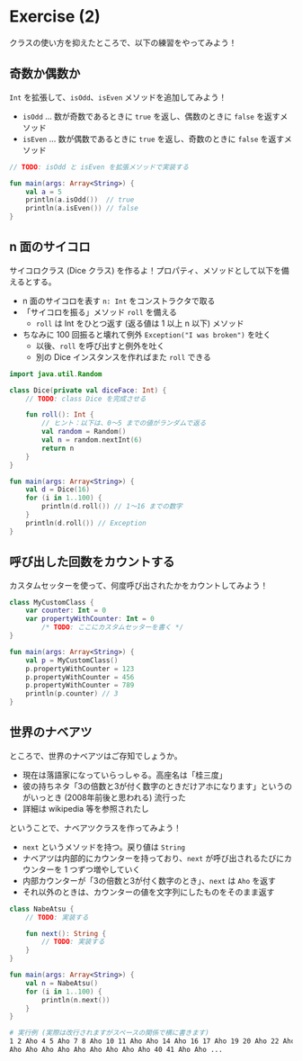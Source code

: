 # Exercise (2)

クラスの使い方を抑えたところで、以下の練習をやってみよう！

## 奇数か偶数か

`Int` を拡張して、`isOdd`、`isEven` メソッドを追加してみよう！

* `isOdd` ... 数が奇数であるときに `true` を返し、偶数のときに `false` を返すメソッド
* `isEven` ... 数が偶数であるときに `true` を返し、奇数のときに `false` を返すメソッド

```kotlin
// TODO: isOdd と isEven を拡張メソッドで実装する

fun main(args: Array<String>) {
    val a = 5
    println(a.isOdd())  // true
    println(a.isEven()) // false
}
```

## n 面のサイコロ

サイコロクラス (Dice クラス) を作るよ！プロパティ、メソッドとして以下を備えるとする。

* n 面のサイコロを表す `n: Int` をコンストラクタで取る
* 「サイコロを振る」メソッド `roll` を備える
  * `roll` は Int をひとつ返す (返る値は 1 以上 n 以下) メソッド
* ちなみに 100 回振ると壊れて例外 `Exception("I was broken")` を吐く
  * 以後、`roll` を呼び出すと例外を吐く
  * 別の Dice インスタンスを作ればまた `roll` できる

```kotlin
import java.util.Random

class Dice(private val diceFace: Int) {
    // TODO: class Dice を完成させる

    fun roll(): Int {
        // ヒント：以下は、0〜5 までの値がランダムで返る
        val random = Random()
        val n = random.nextInt(6) 
        return n
    }
}

fun main(args: Array<String>) {
    val d = Dice(16)
    for (i in 1..100) {
        println(d.roll()) // 1〜16 までの数字
    }
    println(d.roll()) // Exception
}
```

## 呼び出した回数をカウントする

カスタムセッターを使って、何度呼び出されたかをカウントしてみよう！

```kotlin
class MyCustomClass {
    var counter: Int = 0
    var propertyWithCounter: Int = 0
        /* TODO: ここにカスタムセッターを書く */
}

fun main(args: Array<String>) {
    val p = MyCustomClass()
    p.propertyWithCounter = 123
    p.propertyWithCounter = 456
    p.propertyWithCounter = 789
    println(p.counter) // 3
}
```

## 世界のナベアツ

ところで、世界のナベアツはご存知でしょうか。
* 現在は落語家になっていらっしゃる。高座名は「桂三度」
* 彼の持ちネタ「3の倍数と3が付く数字のときだけアホになります」というのがいっとき (2008年前後と思われる) 流行った
* 詳細は wikipedia 等を参照されたし

ということで、ナベアツクラスを作ってみよう！
* `next` というメソッドを持つ。戻り値は `String`
* ナベアツは内部的にカウンターを持っており、`next` が呼び出されるたびにカウンターを 1 つずつ増やしていく
* 内部カウンターが「3の倍数と3が付く数字のとき」、`next` は `Aho` を返す
* それ以外のときは、カウンターの値を文字列にしたものをそのまま返す

```kotlin
class NabeAtsu {
    // TODO: 実装する

    fun next(): String {
        // TODO: 実装する
    }
}

fun main(args: Array<String>) {
    val n = NabeAtsu()
    for (i in 1..100) {
        println(n.next())
    }
}
```

```bash
# 実行例 (実際は改行されますがスペースの関係で横に書きます)
1 2 Aho 4 5 Aho 7 8 Aho 10 11 Aho Aho 14 Aho 16 17 Aho 19 20 Aho 22 Aho Aho 25 26 Aho 28 29 Aho
Aho Aho Aho Aho Aho Aho Aho Aho Aho 40 41 Aho Aho ...
```

